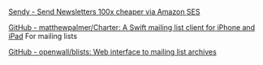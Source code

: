 
[Sendy - Send Newsletters 100x cheaper via Amazon SES](https://sendy.co/)

[GitHub - matthewpalmer/Charter: A Swift mailing list client for iPhone and iPad](https://github.com/matthewpalmer/Charter)
For mailing lists

[GitHub - openwall/blists: Web interface to mailing list archives](https://github.com/openwall/blists)
